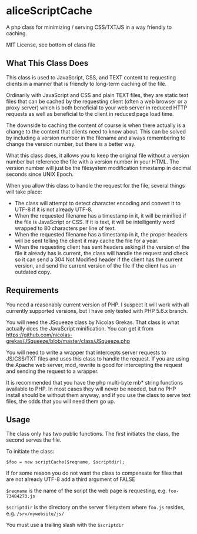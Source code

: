 aliceScriptCache
================

A php class for minimizing / serving CSS/TXT/JS in a way friendly to caching.

MIT License, see bottom of class file

What This Class Does
--------------------

This class is used to JavaScript, CSS, and TEXT content to requesting clients
in a manner that is friendly to long-term caching of the file.

Ordinarily with JavaScript and CSS and plain TEXT files, they are static text
files that can be cached by the requesting client (often a web browser or a
proxy server) which is both beneficial to your web server in reduced HTTP
requests as well as beneficial to the client in reduced page load time.

The downside to caching the content of course is when there actually is a
change to the content that clients need to know about. This can be solved by
including a version number in the filename and always remembering to change the
version number, but there is a better way.

What this class does, it allows you to keep the original file without a version
number but reference the file with a version number in your HTML. The version
number will just be the filesystem modification timestamp in decimal seconds
since UNIX Epoch.

When you allow this class to handle the request for the file, several things
will take place:

* The class will attempt to detect character encoding and convert it to UTF-8
  if it is not already UTF-8.
* When the requested filename has a timestamp in it, it will be minified if the
  file is JavaScript or CSS. If it is text, it will be intelligently word
  wrapped to 80 characters per line of text.
* When the requested filename has a timestamp in it, the proper headers will be
  sent telling the client it may cache the file for a year.
* When the requesting client has sent headers asking if the version of the file
  it already has is current, the class will handle the request and check so it
  can send a 304 Not Modified header if the client has the current version, and
  send the current version of the file if the client has an outdated copy.

Requirements
------------

You need a reasonably current version of PHP. I suspect it will work with all
currently supported versions, but I have only tested with PHP 5.6.x branch.

You will need the JSqueeze class by Nicolas Grekas. That class is what actually
does the JavaScript minification. You can get it from
https://github.com/nicolas-grekas/JSqueeze/blob/master/class/JSqueeze.php

You will need to write a wrapper that intercepts server requests to JS/CSS/TXT
files and uses this class to handle the request. If you are using the Apache
web server, mod_rewrite is good for intercepting the request and sending the
request to a wrapper.

It is recommended that you have the php multi-byte mb* string functions
available to PHP. In most cases they will never be needed, but no PHP install
should be without them anyway, and if you use the class to serve text files,
the odds that you will need them go up.

Usage
-----

The class only has two public functions. The first initiates the class, the
second serves the file.

To initiate the class:

    $foo = new scriptCache($reqname, $scriptdir);

If for some reason you do not want the class to compensate for files that are
not already UTF-8 add a third argument of FALSE

`$reqname` is the name of the script the web page is requesting, e.g.
`foo-73484273.js`

`$scriptdir` is the directory on the server filesystem where `foo.js` resides,
e.g. `/srv/mywebsite/js/`

You must use a trailing slash with the `$scriptdir`